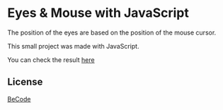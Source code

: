 # Eyes & Mouse with JavaScript

The position of the eyes are based on the position of the mouse cursor. 

This small project was made with JavaScript.

You can check the result [here](https://yl2120.github.io/Eyes_JS/)
## License
[BeCode](https://becode.org/fr/)
